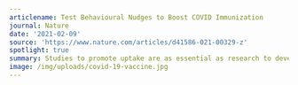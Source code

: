 ```yaml
---
articlename: Test Behavioural Nudges to Boost COVID Immunization
journal: Nature
date: '2021-02-09'
source: 'https://www.nature.com/articles/d41586-021-00329-z'
spotlight: true
summary: Studies to promote uptake are as essential as research to develop vaccines.
image: /img/uploads/covid-19-vaccine.jpg
---
```


